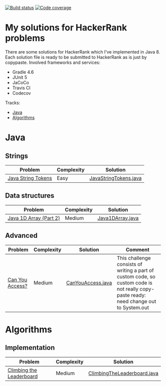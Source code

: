 [![Build status](https://img.shields.io/travis/malast88/hackerrank-java.svg)](https://travis-ci.org/malast88/hackerrank-java)
[![Code coverage](https://img.shields.io/codecov/c/gh/malast88/hackerrank-java.svg)](https://codecov.io/gh/malast88/hackerrank-java)
# My solutions for HackerRank problems
There are some solutions for HackerRank which I've implemented in Java 8. Each solution file is ready to be submitted to HackerRank as is just by copypaste.
Involved frameworks and services:
* Gradle 4.6
* JUnit 5
* JaCoCo
* Travis CI
* Codecov

Tracks:
* [Java](#Java)
* [Algorithms](#Algorithms)

# Java
## Strings
|Problem|Complexity|Solution|
|---|---|---|
|[Java String Tokens](https://www.hackerrank.com/challenges/java-string-tokens/problem)|Easy|[JavaStringTokens.java](https://github.com/malast88/hackerrank-java/blob/master/java/strings/java-string-tokens/src/main/java/JavaStringTokens.java)|
## Data structures
|Problem|Complexity|Solution|
|---|---|---|
|[Java 1D Array (Part 2)](https://www.hackerrank.com/challenges/java-1d-array/problem)|Medium|[Java1DArray.java](https://github.com/malast88/hackerrank-java/blob/master/java/data-structures/java-1d-array/src/main/java/Java1DArray.java)|
## Advanced
|Problem|Complexity|Solution|Comment|
|---|---|---|---|
|[Can You Access?](https://www.hackerrank.com/challenges/can-you-access/problem)|Medium|[CanYouAccess.java](https://github.com/malast88/hackerrank-java/blob/master/java/advanced/can-you-access/src/main/java/CanYouAccess.java)|This challenge consists of writing a part of custom code, so custom code is not really copy-paste ready: need change out to System.out|
# Algorithms
## Implementation
|Problem|Complexity|Solution|
|---|---|---|
|[Climbing the Leaderboard](https://www.hackerrank.com/challenges/climbing-the-leaderboard/problem)|Medium|[ClimbingTheLeaderboard.java](https://github.com/malast88/hackerrank-java/blob/master/algo/impl/climbing-the-leaderboard/src/main/java/ClimbingTheLeaderboard.java)|